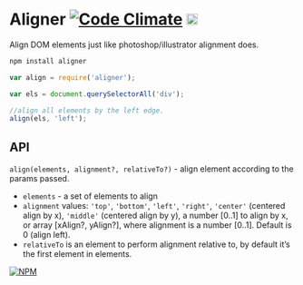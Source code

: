 # Aligner [![Code Climate](https://codeclimate.com/github/dfcreative/aligner/badges/gpa.svg)](https://codeclimate.com/github/dfcreative/aligner) <a href="UNLICENSE"><img src="http://upload.wikimedia.org/wikipedia/commons/6/62/PD-icon.svg" width="20"/></a>

Align DOM elements just like photoshop/illustrator alignment does.

```js
npm install aligner
```

```js
var align = require('aligner');

var els = document.querySelectorAll('div');

//align all elements by the left edge.
align(els, 'left');
```


## API

`align(elements, alignment?, relativeTo?)` - align element according to the params passed.

* `elements` - a set of elements to align
* `alignment` values: `'top'`, `'bottom'`, `'left'`, `'right'`, `'center'` (centered align by x), `'middle'` (centered align by y), a number [0..1] to align by x, or array [xAlign?, yAlign?], where alignment is a number [0..1]. Default is 0 (align left).
* `relativeTo` is an element to perform alignment relative to, by default it’s the first element in elements.





[![NPM](https://nodei.co/npm/aligner.png?downloads=true&downloadRank=true&stars=true)](https://nodei.co/npm/aligner/)